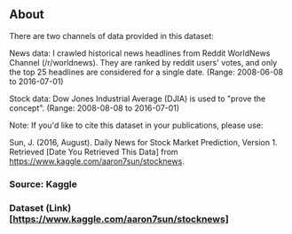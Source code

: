 ## About

There are two channels of data provided in this dataset:

News data: I crawled historical news headlines from Reddit WorldNews Channel (/r/worldnews). They are ranked by reddit users' votes, and only the top 25 headlines are considered for a single date.
(Range: 2008-06-08 to 2016-07-01)

Stock data: Dow Jones Industrial Average (DJIA) is used to "prove the concept".
(Range: 2008-08-08 to 2016-07-01)

Note: If you'd like to cite this dataset in your publications, please use:

Sun, J. (2016, August). Daily News for Stock Market Prediction, Version 1. Retrieved [Date You Retrieved This Data] from https://www.kaggle.com/aaron7sun/stocknews.

### Source: Kaggle

### Dataset (Link)[https://www.kaggle.com/aaron7sun/stocknews]
